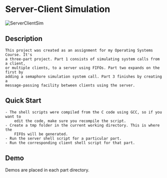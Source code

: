 # Server-Client Simulation
![ServerClientSim](https://github.com/CameronJ2/Server-Client-Simulation/assets/114731000/725070b9-962f-4c79-bf2b-70f615fe6603)

## Description 
	This project was created as an assignment for my Operating Systems Course. It's 
    a three-part project. Part 1 consists of simulating system calls from a client,
    or multiple clients, to a server using FIFOs. Part two expands on the first by
    adding a semaphore simulation system call. Part 3 finishes by creating a
    message-passing facility between clients using the server.

## Quick Start
    - The shell scripts were compiled from the C code using GCC, so if you want to
        edit the code, make sure you recompile the script.
    - Create a tmp folder in the current working directory. This is where the
        FIFOs will be generated.
    - Run the server shell script for a particular part.
    - Run the corresponding client shell script for that part.

## Demo
Demos are placed in each part directory.
